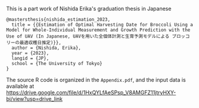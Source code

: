 This is a part work of Nishida Erika's graduation thesis in Japanese

```plaintext
@mastersthesis{nishida_estimation_2023,
  title = {{Estimation of Optimal Harvesting Date for Broccoli Using a Model for Whole-Individual Measurement and Growth Prediction with the Use of UAV (In Japanese, UAVを用いた全個体計測と生育予測モデルによる ブロッコリーの最適収穫日推定)}},
  author = {Nishida, Erika},
  year = {2023},
  langid = {JP},
  school = {The University of Tokyo}
}
```

The source R code is organized in the `Appendix.pdf`, and the input data is available at https://drive.google.com/file/d/1HxQYLfAeSPsp_V8AMGFZ11jtryHXY-bj/view?usp=drive_link
